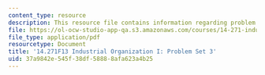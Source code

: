 ```yaml
---
content_type: resource
description: This resource file contains information regarding problem set 3.
file: https://ol-ocw-studio-app-qa.s3.amazonaws.com/courses/14-271-industrial-organization-i-fall-2013/37a9842e545f38df58888afa623a4b25_MIT14_271F13_probset3.pdf
file_type: application/pdf
resourcetype: Document
title: '14.271F13 Industrial Organization I: Problem Set 3'
uid: 37a9842e-545f-38df-5888-8afa623a4b25
---
```

